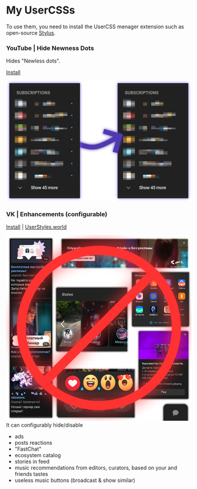 # My UserCSSs
To use them, you need to install the UserCSS menager extension such as open-source [Stylus](https://github.com/openstyles/stylus).


### YouTube | Hide Newness Dots
Hides "Newless dots".

[Install](https://github.com/a0eoc/UserCSS/raw/main/YouTube.com/Hide-Newness-Dots.user.css)

[![Screenshot](YouTube.com/Hide-Newness-Dots_Preview_Thumbnail.png)](YouTube.com/Hide-Newness-Dots_Preview.png)


### VK | Enhancements (configurable)

[Install](https://github.com/a0eoc/UserCSS/raw/main/VK.com/Enhancements.user.css) | [UserStyles.world](https://userstyles.world/style/4733/enhancements-for-vk)

[![Preview](VK.com/Enhancements_Preview_Thumbnail.png)](https://github.com/a0eoc/UserCSS/raw/main/VK.com/Enhancements_Preview.png)
It can configurably hide/disable
- ads
- posts reactions
- "FastChat"
- ecosystem catalog
- stories in feed
- music recommendations from editors, curators, based on your and friends tastes
- useless music buttons (broadcast & show similar)
